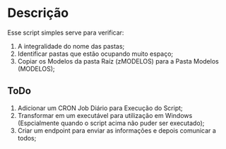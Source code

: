 # Descrição
Esse script simples serve para verificar:
1. A integralidade do nome das pastas;
2. Identificar pastas que estão ocupando muito espaço;
3. Copiar os Modelos da pasta Raíz (zMODELOS) para a Pasta Modelos (MODELOS); 

## ToDo
1. Adicionar um CRON Job Diário para Execução do Script; 
2. Transformar em um executável para utilização em Windows (Espcialmente quando o script acima não puder ser executado);
3. Criar um endpoint para enviar as informações e depois comunicar a todos;  
